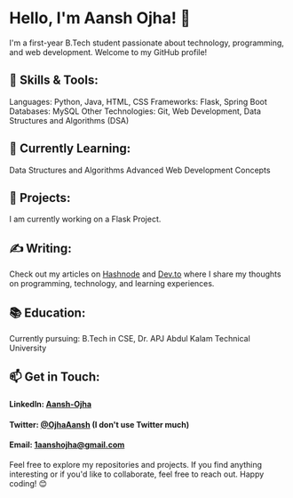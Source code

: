 # Hello, I'm Aansh Ojha! 👋
I'm a first-year B.Tech student passionate about technology, programming, and web development. Welcome to my GitHub profile!

## 🔧 Skills & Tools:
Languages: Python, Java, HTML, CSS
Frameworks: Flask, Spring Boot
Databases: MySQL
Other Technologies: Git, Web Development, Data Structures and Algorithms (DSA)
## 🌱 Currently Learning:
Data Structures and Algorithms
Advanced Web Development Concepts
## 🚀 Projects:
I am currently working on a Flask Project.
## ✍️ Writing:
Check out my articles on [Hashnode](https://aanshojha.hashnode.dev/) and [Dev.to](https://dev.to/aanshojha) where I share my thoughts on programming, technology, and learning experiences.
## 📚 Education:
Currently pursuing: B.Tech in CSE, Dr. APJ Abdul Kalam Technical University
## 📫 Get in Touch:
#### LinkedIn: [Aansh-Ojha](https://www.linkedin.com/in/aansh-ojha/)
#### Twitter: [@OjhaAansh](https://twitter.com/OjhaAansh) (I don't use Twitter much)
#### Email: [1aanshojha@gmail.com](mailto:1aanshojha@gmail.com)
Feel free to explore my repositories and projects. If you find anything interesting or if you'd like to collaborate, feel free to reach out. Happy coding! 😊

